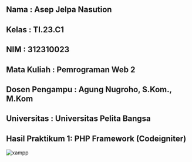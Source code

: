 ## Nama : Asep Jelpa Nasution

## Kelas : TI.23.C1

## NIM : 312310023

## Mata Kuliah : Pemrograman Web 2

## Dosen Pengampu : Agung Nugroho, S.Kom., M.Kom

## Universitas : Universitas Pelita Bangsa

## Hasil Praktikum 1: PHP Framework (Codeigniter)
![xampp](img/Picture1.png.png)
